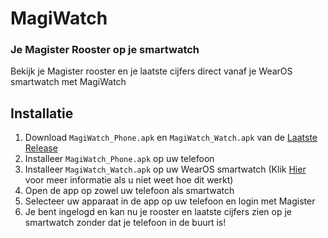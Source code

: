 # MagiWatch

### Je Magister Rooster op je smartwatch

Bekijk je Magister rooster en je laatste cijfers direct vanaf je WearOS smartwatch met MagiWatch

## Installatie

1. Download `MagiWatch_Phone.apk` en `MagiWatch_Watch.apk` van de [Laatste Release](https://github.com/TwixGamer00/MagiWatch/releases/latest)
2. Installeer `MagiWatch_Phone.apk` op uw telefoon
3. Installeer `MagiWatch_Watch.apk` op uw WearOS smartwatch (Klik [Hier](https://www.makeuseof.com/sideload-apps-wear-os-galaxy-watch/) voor meer informatie als u niet weet hoe dit werkt)
4. Open de app op zowel uw telefoon als smartwatch
5. Selecteer uw apparaat in de app op uw telefoon en login met Magister
6. Je bent ingelogd en kan nu je rooster en laatste cijfers zien op je smartwatch zonder dat je telefoon in de buurt is!
